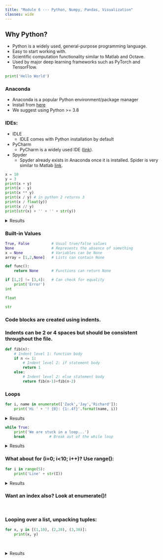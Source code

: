 ```yaml
---
title: "Module 6 --- Python, Numpy, Pandas, Visualization"
classes: wide
---
```


## Why Python?
+ Python is a widely used, general-purpose programming language.
+ Easy to start working with.
+ Scientific computation functionality similar to Matlab and Octave.
+ Used by major deep learning frameworks such as PyTorch and TensorFlow.

```python
print('Hello World')
```
### Anaconda
- Anaconda is a popular Python environment/package manager  
- Install from [here](https://www.anaconda.com/download/)
- We suggest using Python >= 3.8

### IDEs:
- IDLE
  - IDLE comes with Python installation by default
- PyCharm
  - PyCharm is a widely used IDE ([link](https://www.jetbrains.com/pycharm/)).
- Spyder 
  - Spyder already exists in Anaconda once it is installed. Spider is very similar to Matlab [link](https://www.spyder-ide.org/).

``` python
x = 10
y = 3
print(x + y)
print(x - y)
print(x ** y)
print(x / y) # in python 2 returns 3
print(x / float(y))
print(x // y)
print(str(x) + '' + '' + str(y))
```
<details>
  <summary>Results</summary>

  - 13
  - 7
  - 1000
  - 3.3333333333333335
  - 3.3333333333333335
  - 3
  - 103
    
</details>

### Built-in Values
```python
True, False          # Usual true/false values
None                 # Represents the absence of something
x = None             # Variables can be None
array = [1,2,None]   # Lists can contain None

def func():
    return None      # Functions can return None

if [1,2] != [3,4]:   # Can check for equality
    print('Error')
int

float

str
```
### Code blocks are created using indents.
### Indents can be 2 or 4 spaces but should be consistent throughout the file.
``` python
def fib(n):
    # Indent level 1: function body
    if n <= 1:
        # Indent level 2: if statement body
        return 1
    else:
        # Indent level 2: else statement body
        return fib(n-1)+fib(n-2)
```

### Loops

```python
for i, name in enumerate(['Zack','Jay','Richard']):
    print('Hi ' + '! {0}: {1:.4f}'.format(name, i))
```
  <details>
    <summary>Results</summary>
  
    - Hi ! Zack: 0.0000
    - Hi ! Jay: 1.0000
    - Hi ! Richard: 2.0000
      
  </details>

``` python
while True:
    print('We are stuck in a loop...')
    break           # Break out of the while loop
```
  <details>
    <summary>Results</summary>
  
    - We are stuck in a loop...
      
  </details>

### What about for (i=0; i<10; i++)? Use range():

``` python
for i in range(5):
    print('Line' + str(I))
```
  <details>
    <summary>Results</summary>
  
    - Line0
    - Line1
    - Line2
    - Line3
    - Line4
      
  </details>

### Want an index also? Look at enumerate()!
​
### Looping over a list, unpacking tuples:
  
``` python
for x, y in [(1,10), (2,20), (3,30)]:
    print(x, y)
```
  ​<details>
    <summary>Results</summary>
  
    - 10
    - 20
    - 30
    - Line3
    - Line4
      
  </details>
